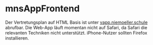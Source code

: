 # mnsAppFrontend
Der Vertretungsplan auf HTML Basis ist unter [vapp.niemoeller.schule](http://vapp.niemoeller.schule) abrufbar.
Die Web-App läuft momentan nicht auf Safari, da Safari die relevanten Techniken nicht unterstützt. iPhone-Nutzer 
sollten Firefox installieren.  

